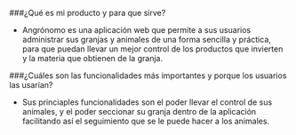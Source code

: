 ###¿Qué es mi producto y para que sirve?

* Angrónomo es una aplicación web que permite a sus usuarios administrar sus granjas y animales de una forma sencilla y práctica, para que puedan llevar un mejor control de los productos que invierten y la materia que obtienen de la granja.

###¿Cuáles son las funcionalidades más importantes y porque los usuarios las usarían?

* Sus princiaples funcionalidades son el poder llevar el control de sus animales, y el poder seccionar su granja dentro de la aplicación facilitando así el seguimiento que se le puede hacer a los animales.